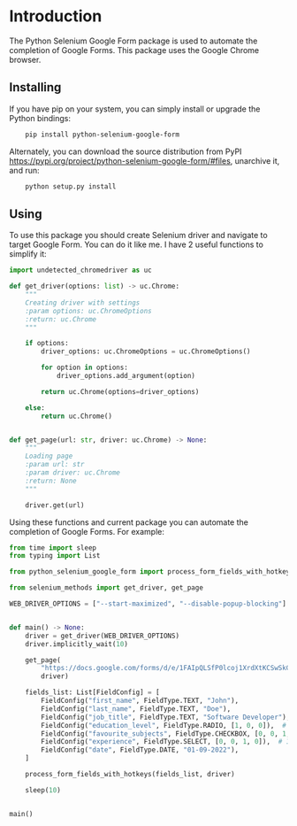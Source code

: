 # Introduction

The Python Selenium Google Form package is used to automate the completion of Google Forms. This package uses the Google Chrome browser.

## Installing

If you have pip on your system, you can simply install or upgrade the Python bindings:

```bash
    pip install python-selenium-google-form
```

Alternately, you can download the source distribution from PyPI <https://pypi.org/project/python-selenium-google-form/#files>, unarchive it, and run:

```bash
    python setup.py install
```

## Using

To use this package you should create Selenium driver and navigate to target Google Form. You can do it like me. I have 2 useful functions to simplify it:

```python
import undetected_chromedriver as uc

def get_driver(options: list) -> uc.Chrome:
    """
    Creating driver with settings
    :param options: uc.ChromeOptions
    :return: uc.Chrome
    """

    if options:
        driver_options: uc.ChromeOptions = uc.ChromeOptions()

        for option in options:
            driver_options.add_argument(option)

        return uc.Chrome(options=driver_options)

    else:
        return uc.Chrome()


def get_page(url: str, driver: uc.Chrome) -> None:
    """
    Loading page
    :param url: str
    :param driver: uc.Chrome
    :return: None
    """

    driver.get(url)
```

Using these functions and current package you can automate the completion of Google Forms. For example:

```python
from time import sleep
from typing import List

from python_selenium_google_form import process_form_fields_with_hotkeys, FieldConfig, FieldType

from selenium_methods import get_driver, get_page

WEB_DRIVER_OPTIONS = ["--start-maximized", "--disable-popup-blocking"]


def main() -> None:
    driver = get_driver(WEB_DRIVER_OPTIONS)
    driver.implicitly_wait(10)

    get_page(
        "https://docs.google.com/forms/d/e/1FAIpQLSfP0lcoj1XrdXtKCSwSkCaPEgGaGkY267U6yLCH3WkIz-58vg/viewform",
        driver)

    fields_list: List[FieldConfig] = [
        FieldConfig("first_name", FieldType.TEXT, "John"),
        FieldConfig("last_name", FieldType.TEXT, "Doe"),
        FieldConfig("job_title", FieldType.TEXT, "Software Developer"),
        FieldConfig("education_level", FieldType.RADIO, [1, 0, 0]),  # 1 means that field is selected, 0 - not selected
        FieldConfig("favourite_subjects", FieldType.CHECKBOX, [0, 0, 1, 1, 0]),  # 1 means that field is selected, 0 - not selected
        FieldConfig("experience", FieldType.SELECT, [0, 0, 1, 0]),  # 1 means that field is selected, 0 - not selected
        FieldConfig("date", FieldType.DATE, "01-09-2022"),
    ]

    process_form_fields_with_hotkeys(fields_list, driver)

    sleep(10)


main()
```
